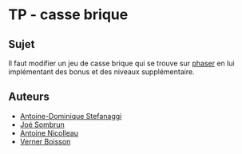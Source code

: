 # TP - casse brique

## Sujet 

Il faut modifier un jeu de casse brique qui se trouve sur [phaser](https://phaser.io/) en lui implémentant des bonus et des niveaux supplémentaire.

## Auteurs

- [Antoine-Dominique Stefanaggi](https://github.com/Antostef)
- [Joé Sombrun](https://github.com/SombrunJoe)
- [Antoine Nicolleau ](https://github.com/antoinenicolleau)
- [Verner Boisson](https://github.com/VernerBoisson)
